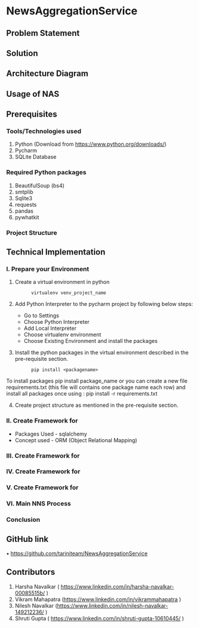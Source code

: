 # NewsAggregationService

## **Problem Statement**



## **Solution**




## **Architecture Diagram**



## **Usage of NAS**




## **Prerequisites**


### Tools/Technologies used


1.	Python (Download from https://www.python.org/downloads/)
2.	Pycharm
3.	SQLite Database


### Required Python packages

1.	BeautifulSoup (bs4)
2.	smtplib
3.	Sqlite3
4.	requests
5. pandas
6. pywhatkit


### Project Structure



## **Technical Implementation**


### I.	Prepare your Environment

1.	Create a virtual environment in python 

              virtualenv venv_project_name


2.	Add Python Interpreter to the pycharm project by following below steps:
     - Go to Settings
     - Choose Python Interpreter
     - Add Local Interpreter
     - Choose virtualenv environment
     - Choose Existing Environment and install the packages 


3.	Install the python packages in the virtual environment described in the pre-requisite section.

              pip install <packagename>
       

To install packages pip install package_name or you can create a new file requirements.txt (this file will contains one package name each row) and install all packages once using : pip install -r requirements.txt
 
 
4.	Create project structure as mentioned in the pre-requisite section.






### II.	Create Framework for 

- Packages Used - sqlalchemy 
- Concept used - ORM (Object Relational Mapping) 



### III.	Create Framework for 

 



### IV.	Create Framework for 


### V.	Create Framework for  



### VI.	Main NNS Process



### **Conclusion**



## **GitHub link**

•	https://github.com/tariniteam/NewsAggregationService

## **Contributors**

1.	Harsha Navalkar ( https://www.linkedin.com/in/harsha-navalkar-00085515b/ )
2.	Vikram Mahapatra (https://www.linkedin.com/in/vikrammahapatra  )
3.	Nilesh Navalkar (https://www.linkedin.com/in/nilesh-navalkar-149212236/ )
4.	Shruti Gupta ( https://www.linkedin.com/in/shruti-gupta-10610445/ )


